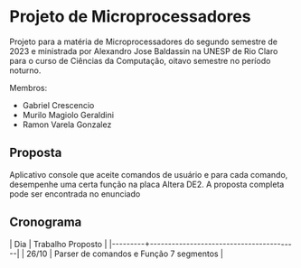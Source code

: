 # Projeto de Microprocessadores
Projeto para a matéria de Microprocessadores do segundo semestre de 2023 e 
ministrada por Alexandro Jose Baldassin na UNESP de Rio Claro para o curso
de Ciências da Computação, oitavo semestre no período noturno.  

Membros:
- Gabriel Crescencio
- Murilo Magiolo Geraldini
- Ramon Varela Gonzalez

## Proposta
Aplicativo console que aceite comandos de usuário e para cada comando, 
desempenhe uma certa função na placa Altera DE2. A proposta completa pode
ser encontrada no enunciado

## Cronograma

| Dia     | Trabalho Proposto                       |
|---------+-----------------------------------------|
| 26/10   | Parser de comandos e Função 7 segmentos |


